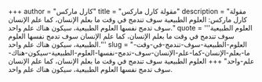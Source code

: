 +++
author = "كارل ماركس"
title = "مقولة كارل ماركس"
description = "مقولة كارل ماركس: العلوم الطبيعية سوف تندمج في وقت ما بعلم الإنسان، كما علم الإنسان سوف تدمج نفسها العلوم الطبيعية، سيكون هناك علم واحد."
quote = '''العلوم الطبيعية سوف تندمج في وقت ما بعلم الإنسان، كما علم الإنسان سوف تدمج نفسها العلوم الطبيعية، سيكون هناك علم واحد.'''
slug = "العلوم-الطبيعية-سوف-تندمج-في-وقت-ما-بعلم-الإنسان-كما-علم-الإنسان-سوف-تدمج-نفسها-العلوم-الطبيعية-سيكون-هناك-علم-واحد"
+++
العلوم الطبيعية سوف تندمج في وقت ما بعلم الإنسان، كما علم الإنسان سوف تدمج نفسها العلوم الطبيعية، سيكون هناك علم واحد.
